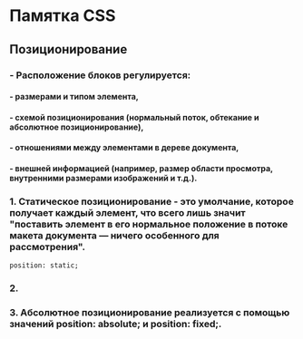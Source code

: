 # **Памятка CSS**

## Позиционирование
### - Расположение блоков регулируется: 
#### - размерами и типом элемента,
#### - схемой позиционирования (нормальный поток, обтекание и абсолютное позиционирование),
#### - отношениями между элементами в дереве документа,
#### - внешней информацией (например, размер области просмотра, внутренними размерами изображений и т.д.).

### 1. Статическое позиционирование - это умолчание, которое получает каждый элемент, что всего лишь значит "поставить элемент в его нормальное положение в потоке макета документа — ничего особенного для рассмотрения".
    position: static;


### 2.


### 3. Абсолютное позиционирование реализуется с помощью значений position: absolute; и position: fixed;.


